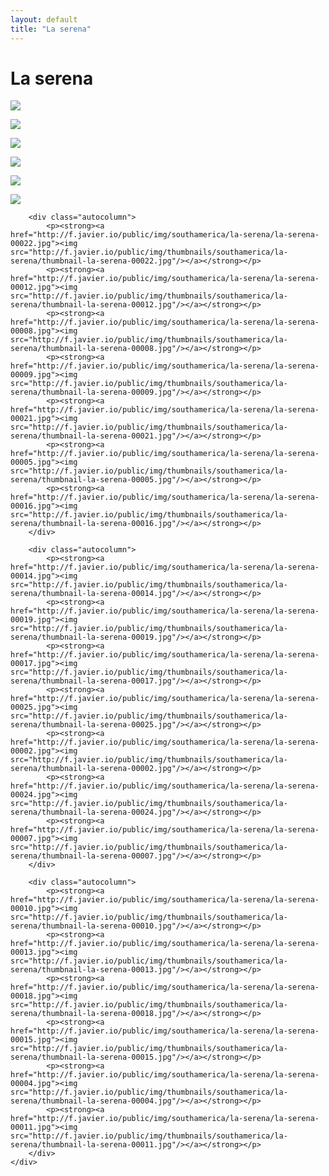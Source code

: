 ```yaml
---
layout: default
title: "La serena"
---
```


<h1 class="page" style="padding-left:0%;">La serena</h1>
<div class="page">
    <div class="autowide">
        <div class="autocolumn">
            <p><strong><a href="http://f.javier.io/public/img/southamerica/la-serena/la-serena-00026.jpg"><img src="http://f.javier.io/public/img/thumbnails/southamerica/la-serena/thumbnail-la-serena-00026.jpg"/></a></strong></p>
            <p><strong><a href="http://f.javier.io/public/img/southamerica/la-serena/la-serena-00006.jpg"><img src="http://f.javier.io/public/img/thumbnails/southamerica/la-serena/thumbnail-la-serena-00006.jpg"/></a></strong></p>
            <p><strong><a href="http://f.javier.io/public/img/southamerica/la-serena/la-serena-00003.jpg"><img src="http://f.javier.io/public/img/thumbnails/southamerica/la-serena/thumbnail-la-serena-00003.jpg"/></a></strong></p>
            <p><strong><a href="http://f.javier.io/public/img/southamerica/la-serena/la-serena-00023.jpg"><img src="http://f.javier.io/public/img/thumbnails/southamerica/la-serena/thumbnail-la-serena-00023.jpg"/></a></strong></p>
            <p><strong><a href="http://f.javier.io/public/img/southamerica/la-serena/la-serena-00020.jpg"><img src="http://f.javier.io/public/img/thumbnails/southamerica/la-serena/thumbnail-la-serena-00020.jpg"/></a></strong></p>
            <p><strong><a href="http://f.javier.io/public/img/southamerica/la-serena/la-serena-00001.jpg"><img src="http://f.javier.io/public/img/thumbnails/southamerica/la-serena/thumbnail-la-serena-00001.jpg"/></a></strong></p>
        </div>

        <div class="autocolumn">
            <p><strong><a href="http://f.javier.io/public/img/southamerica/la-serena/la-serena-00022.jpg"><img src="http://f.javier.io/public/img/thumbnails/southamerica/la-serena/thumbnail-la-serena-00022.jpg"/></a></strong></p>
            <p><strong><a href="http://f.javier.io/public/img/southamerica/la-serena/la-serena-00012.jpg"><img src="http://f.javier.io/public/img/thumbnails/southamerica/la-serena/thumbnail-la-serena-00012.jpg"/></a></strong></p>
            <p><strong><a href="http://f.javier.io/public/img/southamerica/la-serena/la-serena-00008.jpg"><img src="http://f.javier.io/public/img/thumbnails/southamerica/la-serena/thumbnail-la-serena-00008.jpg"/></a></strong></p>
            <p><strong><a href="http://f.javier.io/public/img/southamerica/la-serena/la-serena-00009.jpg"><img src="http://f.javier.io/public/img/thumbnails/southamerica/la-serena/thumbnail-la-serena-00009.jpg"/></a></strong></p>
            <p><strong><a href="http://f.javier.io/public/img/southamerica/la-serena/la-serena-00021.jpg"><img src="http://f.javier.io/public/img/thumbnails/southamerica/la-serena/thumbnail-la-serena-00021.jpg"/></a></strong></p>
            <p><strong><a href="http://f.javier.io/public/img/southamerica/la-serena/la-serena-00005.jpg"><img src="http://f.javier.io/public/img/thumbnails/southamerica/la-serena/thumbnail-la-serena-00005.jpg"/></a></strong></p>
            <p><strong><a href="http://f.javier.io/public/img/southamerica/la-serena/la-serena-00016.jpg"><img src="http://f.javier.io/public/img/thumbnails/southamerica/la-serena/thumbnail-la-serena-00016.jpg"/></a></strong></p>
        </div>

        <div class="autocolumn">
            <p><strong><a href="http://f.javier.io/public/img/southamerica/la-serena/la-serena-00014.jpg"><img src="http://f.javier.io/public/img/thumbnails/southamerica/la-serena/thumbnail-la-serena-00014.jpg"/></a></strong></p>
            <p><strong><a href="http://f.javier.io/public/img/southamerica/la-serena/la-serena-00019.jpg"><img src="http://f.javier.io/public/img/thumbnails/southamerica/la-serena/thumbnail-la-serena-00019.jpg"/></a></strong></p>
            <p><strong><a href="http://f.javier.io/public/img/southamerica/la-serena/la-serena-00017.jpg"><img src="http://f.javier.io/public/img/thumbnails/southamerica/la-serena/thumbnail-la-serena-00017.jpg"/></a></strong></p>
            <p><strong><a href="http://f.javier.io/public/img/southamerica/la-serena/la-serena-00025.jpg"><img src="http://f.javier.io/public/img/thumbnails/southamerica/la-serena/thumbnail-la-serena-00025.jpg"/></a></strong></p>
            <p><strong><a href="http://f.javier.io/public/img/southamerica/la-serena/la-serena-00002.jpg"><img src="http://f.javier.io/public/img/thumbnails/southamerica/la-serena/thumbnail-la-serena-00002.jpg"/></a></strong></p>
            <p><strong><a href="http://f.javier.io/public/img/southamerica/la-serena/la-serena-00024.jpg"><img src="http://f.javier.io/public/img/thumbnails/southamerica/la-serena/thumbnail-la-serena-00024.jpg"/></a></strong></p>
            <p><strong><a href="http://f.javier.io/public/img/southamerica/la-serena/la-serena-00007.jpg"><img src="http://f.javier.io/public/img/thumbnails/southamerica/la-serena/thumbnail-la-serena-00007.jpg"/></a></strong></p>
        </div>

        <div class="autocolumn">
            <p><strong><a href="http://f.javier.io/public/img/southamerica/la-serena/la-serena-00010.jpg"><img src="http://f.javier.io/public/img/thumbnails/southamerica/la-serena/thumbnail-la-serena-00010.jpg"/></a></strong></p>
            <p><strong><a href="http://f.javier.io/public/img/southamerica/la-serena/la-serena-00013.jpg"><img src="http://f.javier.io/public/img/thumbnails/southamerica/la-serena/thumbnail-la-serena-00013.jpg"/></a></strong></p>
            <p><strong><a href="http://f.javier.io/public/img/southamerica/la-serena/la-serena-00018.jpg"><img src="http://f.javier.io/public/img/thumbnails/southamerica/la-serena/thumbnail-la-serena-00018.jpg"/></a></strong></p>
            <p><strong><a href="http://f.javier.io/public/img/southamerica/la-serena/la-serena-00015.jpg"><img src="http://f.javier.io/public/img/thumbnails/southamerica/la-serena/thumbnail-la-serena-00015.jpg"/></a></strong></p>
            <p><strong><a href="http://f.javier.io/public/img/southamerica/la-serena/la-serena-00004.jpg"><img src="http://f.javier.io/public/img/thumbnails/southamerica/la-serena/thumbnail-la-serena-00004.jpg"/></a></strong></p>
            <p><strong><a href="http://f.javier.io/public/img/southamerica/la-serena/la-serena-00011.jpg"><img src="http://f.javier.io/public/img/thumbnails/southamerica/la-serena/thumbnail-la-serena-00011.jpg"/></a></strong></p>
        </div>
    </div>
</div>
